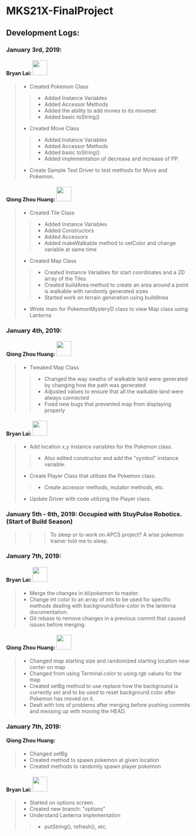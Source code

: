 # MKS21X-FinalProject
## Development Logs:
### January 3rd, 2019: 
#### Bryan Lai: <img src="https://i.pinimg.com/originals/8a/8d/4a/8a8d4af305ade9eb43684e83d70874e8.png" width="40" length="40">
> * Created Pokemon Class
>> * Added Instance Variables
>> * Added Accessor Methods
>> * Added the ability to add moves to its moveset.
>> * Added basic toString()
> * Created Move Class
>> * Added Instance Variables
>> * Added Accessor Methods
>> * Added basic toString()
>> * Added implementation of decrease and increase of PP.
> * Create Sample Test Driver to test methods for Move and Pokemon.
#### Qiong Zhou Huang: <img src="https://yt3.ggpht.com/a-/AAuE7mA70LJHFeabrZd2uABvShclmSZFVYveSIUUpg=s900-mo-c-c0xffffffff-rj-k-no" width = "40" length = "40">
> * Created Tile Class
>> * Added Instance Variables
>> * Added Constructors
>> * Added Accessors
>> * Added makeWalkable method to setColor and change variable at same time
> * Created Map Class
>> * Created Instance Variables for start coordinates and a 2D array of the Tiles
>> * Created buildArea method to create an area around a point is walkable with randomly generated sizes
>> * Started work on terrain generation using buildArea
> * Wrote main for PokemonMysteryD class to view Map class using Lanterna
### January 4th, 2019: 
#### Qiong Zhou Huang: <img src="https://yt3.ggpht.com/a-/AAuE7mA70LJHFeabrZd2uABvShclmSZFVYveSIUUpg=s900-mo-c-c0xffffffff-rj-k-no" width = "40" length = "40">
> * Tweaked Map Class
>> * Changed the way swaths of walkable land were generated by changing how the path was generated
>> * Adjusted values to ensure that all the walkable land were always connected
>> * Fixed new bugs that prevented map from displaying properly
#### Bryan Lai:  <img src="https://i.pinimg.com/originals/8a/8d/4a/8a8d4af305ade9eb43684e83d70874e8.png" width="40" length="40">
> * Add location x,y instance variables for the Pokemon class.
>> * Also edited constructor and add the "symbol" instance variable.
> * Create Player Class that utilizes the Pokemon class.
>> * Create accessor methods, mutator methods, etc.
> * Update Driver with code utilizing the Player class.
### January 5th - 6th, 2019: Occupied with StuyPulse Robotics. (Start of Build Season)
>>> To sleep or to work on APCS project? A wise pokemon trainer told me to sleep.
### January 7th, 2019:
#### Bryan Lai: <img src="http://data.whicdn.com/images/32538816/mudkip_by_cheepers-d46kd61_large.png" width="40" length="40">
> * Merge the changes in bl/pokemon to master.
> * Change int color to an array of ints to be used for specific methods dealing with background/fore-color in the lanterna documentation.
> * Git rebase to remove changes in a previous commit that caused issues before merging.
#### Qiong Zhou Huang: <img src = "https://pbs.twimg.com/profile_images/651942416866480128/chUjFeMM.jpg" width = "40" length = "40">
> * Changed map starting size and randomized starting location near center on map
> * Changed from using Terminal.color to using rgb values for the map
> * Created setBg method to use replace how the background is currently set and to be used to reset background color after Pokemon has moved on it.
> * Dealt with lots of problems after merging before pushing commits and messing up with moving the HEAD. 
### January 7th, 2019:
#### Qiong Zhou Huang:
> * Changed setBg
> * Created method to spawn pokemon at given location
> * Created methods to randomly spawn player pokemon
#### Bryan Lai: <img src="http://data.whicdn.com/images/32538816/mudkip_by_cheepers-d46kd61_large.png" width="40" length="40">
> * Started on options screen.
> * Created new branch: "options"
> * Understand Lanterna implementation
>> * putString(), refresh(), etc.
